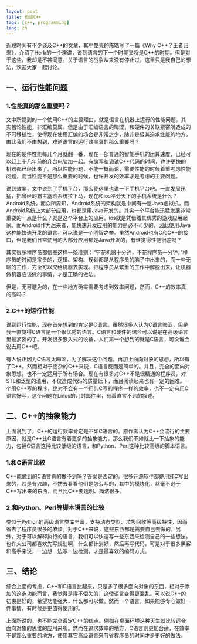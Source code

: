 ```yaml
---
layout: post
title: 也谈C++
tags: [c++, programming]
lang: zh
---
```


近段时间有不少谈及C++的文章，其中酷壳的陈皓写了一篇《Why C++？王者归来》，介绍了Herb的一个演讲，说到语言的下一个时期又将是C++的时期。但是对于这些，我却是不甚同意。关于语言的战争从来没有停止过，这里只是我自己的想法，欢迎大家一起讨论。

一、运行性能问题
--------

### 1.性能真的那么重要吗？

文中所提到的一个使用C++的主要理由，就是语言在机器上运行的性能问题。其实若论性能，非汇编莫属。但是由于汇编语言的晦涩，和硬件的关联紧密所造成的不可移植性，使得现在使用汇编的场合是非常之少，除非是极其追求性能的地方。由此我们不由想到，难道语言的运行效率真的那么重要吗？

现在的硬件性能每几个月就翻一番，现在一部普通的智能手机的运算速度，已经可以赶上十几年前的几台电脑加一起。有编写和调试C++代码的时间，也许更快的机器都已经出来了。所以性能问题，不能一概而论，需要性能的时候着重考虑性能问题，而当性能不是那么重要的时候，也许开发的效率才是考虑的主要问题。

说到效率，文中说到了手机平台，那么我这里也说一下手机平台吧。一直发展迅猛，把曾经的霸主塞班系统拉下马，现在和ios平分天下的手机系统是什么？Android系统。而众所周知，Android系统的架构就是中间有一层Java虚拟机，而Android系统上大部分应用，也都是用Java开发的。其实一个平台能迅猛发展非常重要的一点是什么？就是这个平台上的应用。ios就是凭借着其优秀的游戏应用起家。而Android作为后来者，能快速开发应用的能力是必不可少的，因此使用Java这种能快速开发的语言，可以说是一个明智之举。虽然Android也有C和C++的接口，但是我们日常使用的大部分应用都是Java开发的，有谁觉得性能很差吗？

其实很多程序员都信奉这样一条准则：“宁花机器十分钟，不花程序员一分钟。”程序员的时间是宝贵的，逻辑、架构、规划都是从程序员的脑子中出来的，而一些无聊的工作，完全可以交给机器去实现。把程序员从繁重的工作中解脱出来，让机器做机器应该做的事情，才是正确的做法。

但是，无可避免的，在一些地方确实需要考虑到效率问题，然而，C++的效率真的高吗？

### 2.C++的运行性能

说到运行性能，现在首先想到的肯定是C语言。虽然很多人认为C语言晦涩，但是我一直觉得C语言是一个很优秀的语言。C语言和硬件的结合可以说是在高级语言里最紧密的了。开发很多嵌入式的设备，人们第一个想到的就是C语言，可没谁会说去用C++吧。

有人说正因为C语言太晦涩，为了解决这个问题，再加上面向对象的思想，所以有了C++。然而相对于庞杂的C++来说，C语言反而是简单的。并且，完全的面向对象思想，也不一定适用于所有场合。现在有很多对C++不是很精通的程序员，对STL和泛型的滥用，不仅造成代码的质量低下，而且阅读起来也有一定的困难。一个用C++写的程序，绝对不会有一个用纯C写的程序一样的效率，也不一定有用C语言好写，这个问题在Linus的几封邮件里，有着直言不讳的叙述。

 二、C++的抽象能力
------

上面说到了，C++的运行效率肯定是不如C语言的。原作者认为C++会流行的主要原因，就是C++比C语言有着更多的抽象能力。那么我们不如就比一下抽象的能力，包括C语言这种比较低级的语言，和Python、Perl这种比较高级的脚本语言。

### 1.和C语言比较

C++能做到的C语言真的做不到吗？答案是否定的。很多开源软件都是用纯C写出来的，若是有兴趣，不妨去看看他们是怎么写的，其中的模块化，丝毫不逊于C++写出来的东西，而且比C++要透明、简洁很多。

### 2.和Python、Perl等脚本语言的比较

类似于Python的高级语言类库丰富，支持动态类型、垃圾回收等高级特性，因而省去了程序员很多的麻烦。对于C++来说，这些东西都是需要自己去做的。另外，对于可以解释执行的语言，我们可以快速写一些东西来检测自己的一些想法。也许大公司都喜欢先写规划啊，什么都计划好，然后再写代码，可是对于很多黑客和高手来说，一边想一边写一边检测，才是最喜欢的编码方式。

 三、结论
--------------

综合上面的考虑，C++和C语言比起来，只是多了很多面向对象的东西，相对于添加的这点功能而言，我觉得是得不偿失的，这使语言变得更混乱。可以说C++的初衷是好的，希望功能强大，什么都可以做。然而一个语言，如果能够专心做好一件事情，有时候是更值得使用的。

上面所说的，也不能完全否定C++的优点。例如在桌面环境这种天生就比较适合面向对象的思维的应用来所。然而在追求效率的地方，C语言则更加合适，在效率不是那么重要的地方，使用其它高级语言来节省程序员的时间才是更好的做法。
